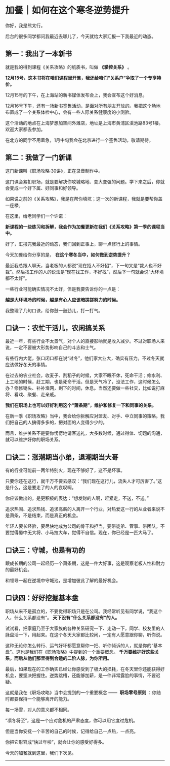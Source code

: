 # 加餐｜如何在这个寒冬逆势提升

你好，我是熊太行。

后台的很多同学都问我最近去哪儿了，今天就给大家汇报一下我最近的动态。

## 第一：我出了一本新书

就是我的得到课程《关系攻略》的纸质书，叫做 **《掌控关系》** 。

 **12月15号，这本书将在咱们课程里开售，我还给咱们“关系户”争取了一个专享特价。**

12月15号的下午，在上海站的新书媒体发布会上，我会宣布这个好消息。

12月16号下午，还有一场新书签售活动，是面对所有朋友开放的。我把这个场地布置成了一个关系体检中心，会有一些人际关系健康度的小测验。

这个活动的地点在上海梦想加空间外滩店，地址是上海市黄浦区滇池路83号1楼。欢迎大家都去参加。

在北方的同学不用着急，1月中旬我会在北京进行一个签售活动，敬请期待。

## 第二：我做了一门新课

这门新课叫《职场攻略·30讲》，正在录音制作中。

这门课会紧扣职场，就是要解决你攻城略地、变大变强的问题。学下来之后，你就会变成一个好下属、好同事和好领导。

如果说之前的《关系攻略》，我是在帮你填坑；这一次的新课程，我就是要帮你盖一座楼。

在这里，给老同学们一个许诺：

 **新课程的一些练习和拆解，我会作为加餐更新在我们《关系攻略》第一季的课程当中。**

好了，汇报完我最近的动态，我们回到正事上，聊一点修行上的事情。

今天加餐给你分享的是， **在这个寒冬当中，如何做到逆势提升？**

最近我总跟人聊天，当老板的人都说“现在招人不好招”，下一句又是“裁人也不好裁”。然后找工作的人的说法是“现在找工作，不好找”，然后下一句就会说“大环境都不太好”。

一些行业可能确实情况不太好，但是我要告诉你的一点是：

 **越是大环境冷的时候，越是有心人应该暗搓搓努力的时候。**

我整理了几句口诀，给你鼓一鼓劲儿，打一打气。

## 口诀一：农忙干活儿，农闲搞关系

最近一年，有些行业不太景气，对个人的直接影响就是收入减少。不过对职场人来说，一定不要被大形势影响自己的斗志和士气。

有些行内大佬，张口闭口都在说“过冬”，他们家大业大，确实有压力。不过冬天就应该做好冬天的事情。

在过去的农业社会，收麦子、割稻子的时候，大家不眠不休，死命干活；修水利、上工地的时候，赶工期，也是死命干活。但是天气冷了，没法工作，这时候怎么办？修修锄头、补补渔网，剩下的时间，休息。当然还要做一些社交，比如说打麻将、看戏、聚餐、走亲戚。

 **我们在职场上也可以好好利用这个“萧条期”，维护和修复一下和同事的关系。**

在新一季《职场攻略》当中，我会给你拆解应对盟友、对手、中立同事的策略。我们把自己的人搞得多多的，把对面的人变得少少的。

而且，维护关系不是要你愣愣地请客送礼，大多数时候，通过得体、切题的沟通，就可以维护好你的职场关系。

## 口诀二：涨潮期当小弟，退潮期当大哥

有的行业可能前一两年特别火，现在不够好了，这不是坏事。

只要你还在这行，就千万不要去感叹：“我们现在这行儿，流失人才可厉害了。”这是什么，这是要走了的人的哀叹啊。

你应该做出的，是更积极的表达：“想发财的人啊，赶紧走，不送，不送。”

追求热闹、追求热钱、追求高薪的人离开一个行业，对热爱这一行的从业者来说不是萧条，不是结束，而是真正的机会。

年轻人要长经验，要尽快地成为公司的骨干和担当，要带徒弟、管事、带团队。不要觉得蜀中无大将、小马拉大车，觉得不自信。现在，你已经是一匹大马了。

## 口诀三：守城，也是有功的

跟成长期的公司一起经历一个萧条期，这是一件大好事，这是观察老板人性和耐力的最好机会。

和领导一起在逆境中守城池，是增加彼此了解的最好机会。

## 口诀四：好好挖掘基本盘

职场从来不是孤立的，不要觉得职场只是在公司。我经常听见有同学说，“我这个人，什么关系都没有”。 **天下没有“什么关系都没有”的人。**

试试看，把家庭乃至于大家族的各种关系研究一下、走动一下，同学、校友里的人脉盘活一下，用起来。在这个冬天大家都比较闲，一定有人愿意跟你聊，听你说。

这种无论你怎么转行、运气好坏都愿意帮你一把、听你倾诉的人，就是你的“基本盘”。这也是我们在《职场攻略》中提到的一个重要概念。 **千万要维护好这些关系，而后从他们那里得到合适的二阶人脉，为你所用。**

最后，如果现在的工作确实已经让你感受到了极大的损耗，在冬天里你还能获得好机会，要坚决把握住。逆势跳槽，还能够加薪，是一件非常露脸的事情，不要迟疑。

这就是我在《职场攻略》当中会提到的一个重要概念 ——  **职场零号原则** ：你随时都要保持一个能够离开的能力。

每一场雪，对人的意义都不相同。

“凛冬将至”，这是一个应对危机的严肃态度，你可以用它度过危机。

但是当你安抚一个辛苦的自己的时候，记得给自己一点热，一点亮。

你把它形容成“快过年啦”，就会让你的感受好得多。

今天的加餐就到这里，我们下次见。

---
